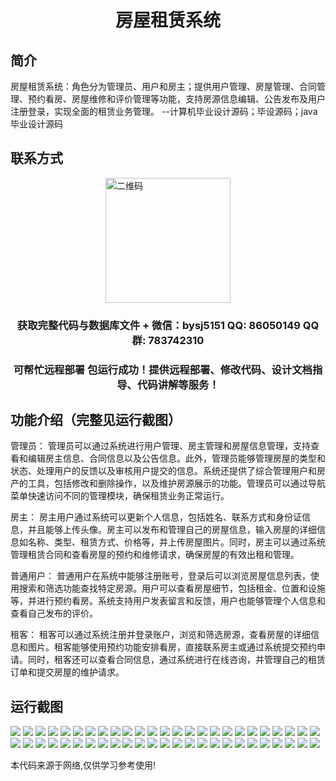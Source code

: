 <p><h1 align="center">房屋租赁系统</h1></p>

## 简介
房屋租赁系统：角色分为管理员、用户和房主；提供用户管理、房屋管理、合同管理、预约看房、房屋维修和评价管理等功能，支持房源信息编辑、公告发布及用户注册登录，实现全面的租赁业务管理。    --计算机毕业设计源码；毕设源码；java毕业设计源码


## 联系方式
<img src="https://bs-1329754181.cos.ap-shanghai.myqcloud.com/wx.jpg" alt="二维码" style="display: block; margin: 0 auto;" width="200px">
<p><h3 align="center">获取完整代码与数据库文件 + 微信：bysj5151 QQ: 86050149 QQ群: 783742310</h3></p>
<p><h3 align="center">可帮忙远程部署 包运行成功！提供远程部署、修改代码、设计文档指导、代码讲解等服务！</h3></p>

## 功能介绍（完整见运行截图）
管理员： 管理员可以通过系统进行用户管理、房主管理和房屋信息管理，支持查看和编辑房主信息、合同信息以及公告信息。此外，管理员能够管理房屋的类型和状态、处理用户的反馈以及审核用户提交的信息。系统还提供了综合管理用户和房产的工具，包括修改和删除操作，以及维护房源展示的功能。管理员可以通过导航菜单快速访问不同的管理模块，确保租赁业务正常运行。

房主： 房主用户通过系统可以更新个人信息，包括姓名、联系方式和身份证信息，并且能够上传头像。房主可以发布和管理自己的房屋信息，输入房屋的详细信息如名称、类型、租赁方式、价格等，并上传房屋图片。同时，房主可以通过系统管理租赁合同和查看房屋的预约和维修请求，确保房屋的有效出租和管理。

普通用户： 普通用户在系统中能够注册账号，登录后可以浏览房屋信息列表，使用搜索和筛选功能查找特定房源。用户可以查看房屋细节，包括租金、位置和设施等，并进行预约看房。系统支持用户发表留言和反馈，用户也能够管理个人信息和查看自己发布的评价。

租客： 租客可以通过系统注册并登录账户，浏览和筛选房源，查看房屋的详细信息和图片。租客能够使用预约功能安排看房，直接联系房主或通过系统提交预约申请。同时，租客还可以查看合同信息，通过系统进行在线咨询，并管理自己的租赁订单和提交房屋的维护请求。


## 运行截图
![](https://bs-1329754181.cos.ap-shanghai.myqcloud.com/spring/HouseRentalSystem1/img/001.jpg)
![](https://bs-1329754181.cos.ap-shanghai.myqcloud.com/spring/HouseRentalSystem1/img/002.jpg)
![](https://bs-1329754181.cos.ap-shanghai.myqcloud.com/spring/HouseRentalSystem1/img/003.jpg)
![](https://bs-1329754181.cos.ap-shanghai.myqcloud.com/spring/HouseRentalSystem1/img/004.jpg)
![](https://bs-1329754181.cos.ap-shanghai.myqcloud.com/spring/HouseRentalSystem1/img/005.jpg)
![](https://bs-1329754181.cos.ap-shanghai.myqcloud.com/spring/HouseRentalSystem1/img/006.jpg)
![](https://bs-1329754181.cos.ap-shanghai.myqcloud.com/spring/HouseRentalSystem1/img/007.jpg)
![](https://bs-1329754181.cos.ap-shanghai.myqcloud.com/spring/HouseRentalSystem1/img/008.jpg)
![](https://bs-1329754181.cos.ap-shanghai.myqcloud.com/spring/HouseRentalSystem1/img/009.jpg)
![](https://bs-1329754181.cos.ap-shanghai.myqcloud.com/spring/HouseRentalSystem1/img/010.jpg)
![](https://bs-1329754181.cos.ap-shanghai.myqcloud.com/spring/HouseRentalSystem1/img/011.jpg)
![](https://bs-1329754181.cos.ap-shanghai.myqcloud.com/spring/HouseRentalSystem1/img/012.jpg)
![](https://bs-1329754181.cos.ap-shanghai.myqcloud.com/spring/HouseRentalSystem1/img/013.jpg)
![](https://bs-1329754181.cos.ap-shanghai.myqcloud.com/spring/HouseRentalSystem1/img/014.jpg)
![](https://bs-1329754181.cos.ap-shanghai.myqcloud.com/spring/HouseRentalSystem1/img/015.jpg)
![](https://bs-1329754181.cos.ap-shanghai.myqcloud.com/spring/HouseRentalSystem1/img/016.jpg)
![](https://bs-1329754181.cos.ap-shanghai.myqcloud.com/spring/HouseRentalSystem1/img/017.jpg)
![](https://bs-1329754181.cos.ap-shanghai.myqcloud.com/spring/HouseRentalSystem1/img/018.jpg)
![](https://bs-1329754181.cos.ap-shanghai.myqcloud.com/spring/HouseRentalSystem1/img/019.jpg)
![](https://bs-1329754181.cos.ap-shanghai.myqcloud.com/spring/HouseRentalSystem1/img/020.jpg)
![](https://bs-1329754181.cos.ap-shanghai.myqcloud.com/spring/HouseRentalSystem1/img/021.jpg)
![](https://bs-1329754181.cos.ap-shanghai.myqcloud.com/spring/HouseRentalSystem1/img/022.jpg)
![](https://bs-1329754181.cos.ap-shanghai.myqcloud.com/spring/HouseRentalSystem1/img/023.jpg)
![](https://bs-1329754181.cos.ap-shanghai.myqcloud.com/spring/HouseRentalSystem1/img/024.jpg)
![](https://bs-1329754181.cos.ap-shanghai.myqcloud.com/spring/HouseRentalSystem1/img/025.jpg)
![](https://bs-1329754181.cos.ap-shanghai.myqcloud.com/spring/HouseRentalSystem1/img/026.jpg)
![](https://bs-1329754181.cos.ap-shanghai.myqcloud.com/spring/HouseRentalSystem1/img/027.jpg)
![](https://bs-1329754181.cos.ap-shanghai.myqcloud.com/spring/HouseRentalSystem1/img/028.jpg)
![](https://bs-1329754181.cos.ap-shanghai.myqcloud.com/spring/HouseRentalSystem1/img/029.jpg)
![](https://bs-1329754181.cos.ap-shanghai.myqcloud.com/spring/HouseRentalSystem1/img/030.jpg)
![](https://bs-1329754181.cos.ap-shanghai.myqcloud.com/spring/HouseRentalSystem1/img/031.jpg)
![](https://bs-1329754181.cos.ap-shanghai.myqcloud.com/spring/HouseRentalSystem1/img/032.jpg)
![](https://bs-1329754181.cos.ap-shanghai.myqcloud.com/spring/HouseRentalSystem1/img/033.jpg)
![](https://bs-1329754181.cos.ap-shanghai.myqcloud.com/spring/HouseRentalSystem1/img/034.jpg)
![](https://bs-1329754181.cos.ap-shanghai.myqcloud.com/spring/HouseRentalSystem1/img/035.jpg)
![](https://bs-1329754181.cos.ap-shanghai.myqcloud.com/spring/HouseRentalSystem1/img/036.jpg)
![](https://bs-1329754181.cos.ap-shanghai.myqcloud.com/spring/HouseRentalSystem1/img/037.jpg)
![](https://bs-1329754181.cos.ap-shanghai.myqcloud.com/spring/HouseRentalSystem1/img/038.jpg)
![](https://bs-1329754181.cos.ap-shanghai.myqcloud.com/spring/HouseRentalSystem1/img/039.jpg)
![](https://bs-1329754181.cos.ap-shanghai.myqcloud.com/spring/HouseRentalSystem1/img/040.jpg)
![](https://bs-1329754181.cos.ap-shanghai.myqcloud.com/spring/HouseRentalSystem1/img/041.jpg)
![](https://bs-1329754181.cos.ap-shanghai.myqcloud.com/spring/HouseRentalSystem1/img/042.jpg)
![](https://bs-1329754181.cos.ap-shanghai.myqcloud.com/spring/HouseRentalSystem1/img/043.jpg)
![](https://bs-1329754181.cos.ap-shanghai.myqcloud.com/spring/HouseRentalSystem1/img/044.jpg)
![](https://bs-1329754181.cos.ap-shanghai.myqcloud.com/spring/HouseRentalSystem1/img/045.jpg)
![](https://bs-1329754181.cos.ap-shanghai.myqcloud.com/spring/HouseRentalSystem1/img/046.jpg)
![](https://bs-1329754181.cos.ap-shanghai.myqcloud.com/spring/HouseRentalSystem1/img/047.jpg)
![](https://bs-1329754181.cos.ap-shanghai.myqcloud.com/spring/HouseRentalSystem1/img/048.jpg)
![](https://bs-1329754181.cos.ap-shanghai.myqcloud.com/spring/HouseRentalSystem1/img/049.jpg)
![](https://bs-1329754181.cos.ap-shanghai.myqcloud.com/spring/HouseRentalSystem1/img/050.jpg)

<p>本代码来源于网络,仅供学习参考使用!</p>

